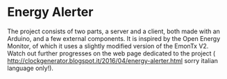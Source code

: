 # Energy Alerter
The project consists of two parts, a server and a client, both made with an Arduino, and a few external components. It is inspired by the Open Energy Monitor, of which it uses a slightly modified version of the EmonTx V2.
Watch out further progresses on the web page dedicated to the project ( http://clockgenerator.blogspot.it/2016/04/energy-alerter.html sorry italian language only!).
